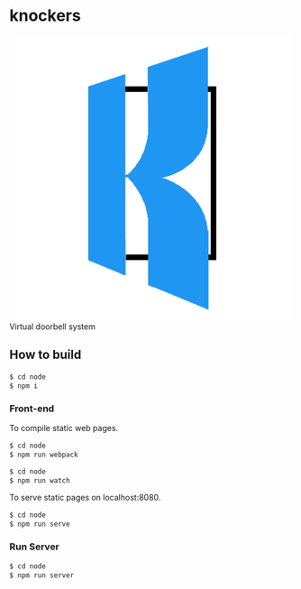 # knockers
![](iclauncher.png)  
Virtual doorbell system


## How to build

```
$ cd node  
$ npm i  
```

### Front-end

To compile static web pages.
```
$ cd node  
$ npm run webpack
```
```
$ cd node  
$ npm run watch
```

To serve static pages on localhost:8080.
```
$ cd node  
$ npm run serve
```

### Run Server

```
$ cd node  
$ npm run server
```
